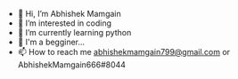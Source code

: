 - 👋 Hi, I’m Abhishek Mamgain
- 👀 I’m interested in coding
- 🌱 I’m currently learning python
- 💪 I'm a begginer...
- 📫 How to reach me abhishekmamgain799@gmail.com or AbhishekMamgain666#8044

<!---
AbhishekMamgain7/AbhishekMamgain7 is a ✨ special ✨ repository because its `README.md` (this file) appears on your GitHub profile.
You can click the Preview link to take a look at your changes.
--->
